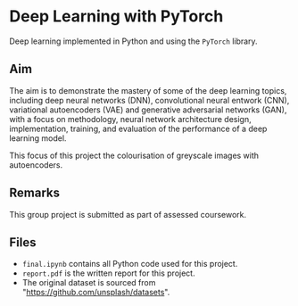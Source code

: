 # Deep Learning with PyTorch
Deep learning implemented in Python and using the `PyTorch` library.

## Aim
The aim is to demonstrate the mastery of some of the deep learning topics, including deep neural networks (DNN), convolutional neural entwork (CNN), variational autoencoders (VAE) and generative adversarial networks (GAN), with a focus on methodology, neural network architecture design,
implementation, training, and evaluation of the performance of a deep learning model.

This focus of this project the colourisation of greyscale images with autoencoders.

## Remarks
This group project is submitted as part of assessed coursework.

## Files
- `final.ipynb` contains all Python code used for this project.
- `report.pdf` is the written report for this project.
- The original dataset is sourced from "https://github.com/unsplash/datasets".
